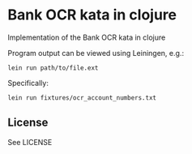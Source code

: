 # Bank OCR kata in clojure

Implementation of the Bank OCR kata in clojure

Program output can be viewed using Leiningen, e.g.:

`lein run path/to/file.ext`

Specifically:

`lein run fixtures/ocr_account_numbers.txt`

## License

See LICENSE
